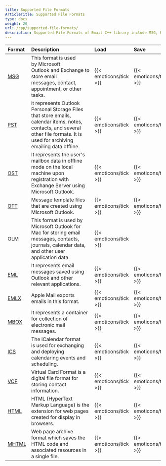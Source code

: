 ```yaml
---
title: Supported File Formats
ArticleTitle: Supported File Formats
type: docs
weight: 20
url: /cpp/supported-file-formats/
description: Supported File Formats of Email C++ library include MSG, PST, OST, EML, MBOX, OFT, ICS and others
---
```



|**Format**|**Description**|**Load**|**Save**|
| :- | :- | :- | :- |
|[MSG](https://docs.fileformat.com/email/msg/)|This format is used by Microsoft Outlook and Exchange to store email messages, contact, appointment, or other tasks.|{{< emoticons/tick >}}|{{< emoticons/tick >}}|
|[PST](https://docs.fileformat.com/email/pst/)|it represents Outlook Personal Storage Files that store emails, calendar items, notes, contacts, and several other file formats. It is used for archiving emailing data offline.|{{< emoticons/tick >}}|{{< emoticons/tick >}}|
|[OST](https://docs.fileformat.com/email/ost/)|It represents the user's mailbox data in offline mode on the local machine upon registration with Exchange Server using Microsoft Outlook.|{{< emoticons/tick >}}|{{< emoticons/tick >}}|
|[OFT](https://docs.fileformat.com/email/oft/)|Message template files that are created using Microsoft Outlook.|{{< emoticons/tick >}}|{{< emoticons/tick >}}|
|OLM|This format is used by Microsoft Outlook for Mac for storing email messages, contacts, journals, calendar data, and other user application data.|{{< emoticons/tick >}}| |
|[EML](https://docs.fileformat.com/email/eml/)|It represents email messages saved using Outlook and other relevant applications.|{{< emoticons/tick >}}|{{< emoticons/tick >}}|
|[EMLX](https://docs.fileformat.com/email/emlx/)|Apple Mail exports emails in this format.|{{< emoticons/tick >}}|{{< emoticons/tick >}}|
|[MBOX](https://docs.fileformat.com/email/mbox/)|It represents a container for collection of electronic mail messages.|{{< emoticons/tick >}}|{{< emoticons/tick >}}|
|[ICS](https://docs.fileformat.com/email/ics/)|The iCalendar format is used for exchanging and deploying calendaring events and scheduling.|{{< emoticons/tick >}}|{{< emoticons/tick >}}|
|[VCF](https://docs.fileformat.com/email/vcf/)|Virtual Card Format is a digital file format for storing contact information.|{{< emoticons/tick >}}|{{< emoticons/tick >}}|
|[HTML](https://docs.fileformat.com/web/html/)|HTML (HyperText Markup Language) is the extension for web pages created for display in browsers.|{{< emoticons/tick >}}|{{< emoticons/tick >}}|
|[MHTML](https://docs.fileformat.com/web/mhtml/)|Web page archive format which saves the HTML code and associated resources in a single file.|{{< emoticons/tick >}}|{{< emoticons/tick >}}|

